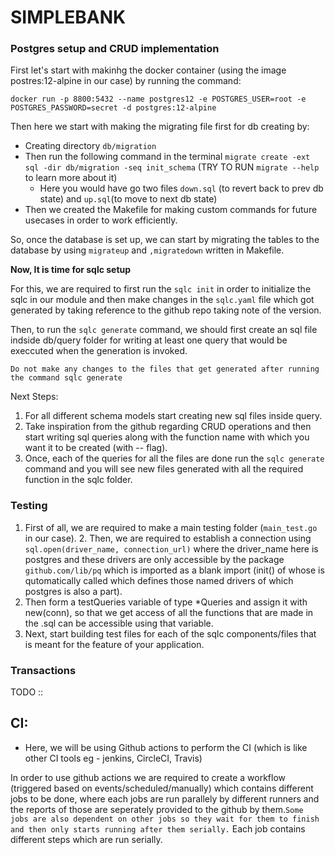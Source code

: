
# SIMPLEBANK

### Postgres setup and CRUD implementation
First let's start with makinhg the docker container (using the image postres:12-alpine in our case) by running the command:
```
docker run -p 8800:5432 --name postgres12 -e POSTGRES_USER=root -e POSTGRES_PASSWORD=secret -d postgres:12-alpine
```

Then here we start with making the migrating file first for db creating by:
- Creating directory `db/migration`
- Then run the following command in the terminal `migrate create -ext sql -dir db/migration -seq init_schema`   (TRY TO RUN `migrate --help` to learn more about it)
    - Here you would have go two files `down.sql` (to revert back to prev db state) and `up.sql`(to move to next db state)
- Then we created the Makefile for making custom commands for future usecases in order to work efficiently.

So, once the database is set up, we can start by migrating the tables to the database by using `migrateup` and `,migratedown` written in Makefile.

**Now, It is time for sqlc setup**

For this, we are required to first run the `sqlc init` in order to initialize the sqlc in our module and then make changes in the `sqlc.yaml` file which got generated by taking reference to the github repo taking note of the version.

Then, to run the `sqlc generate` command, we should first create an sql file indside db/query folder for writing at least one query that would be execcuted when the generation is invoked.

```
Do not make any changes to the files that get generated after running the command sqlc generate
```

Next Steps: 
1. For all different schema models start creating new sql files inside query.
2. Take inspiration from the github regarding CRUD operations and then start writing sql queries along with the function name with which you want it to be created (with -- flag).
3. Once, each of the queries for all the files are done run the `sqlc generate` command and you will see new files generated with all the required function in the sqlc folder.


### Testing

1. First of all, we are required to make a main testing folder (`main_test.go` in our case). 2. Then, we are required to establish a connection using `sql.open(driver_name, connection_url)` where the driver_name here is postgres and these drivers are only accessible by the package `github.com/lib/pq` which is imported as a blank import (init() of whose is qutomatically called which defines those named drivers of which postgres is also a part).
3. Then form a testQueries variable of type *Queries and assign it with new(conn), so that we get access of all the functions that are made in the .sql can be accessible using that variable.
4. Next, start building test files for each of the sqlc components/files that is meant for the feature of your application.


### Transactions

TODO ::


## CI:

- Here, we will be using Github actions to perform the CI (which is like other CI tools eg - jenkins, CircleCI, Travis)

In order to use github actions we are required to create a workflow (triggered based on events/scheduled/manually) which contains different jobs to be done, where each jobs are run parallely by different runners and the reports of those are seperately provided to the github by them.`Some jobs are also dependent on other jobs so they wait for them to finish and then only starts running after them serially.` Each job contains different steps which are run serially.
